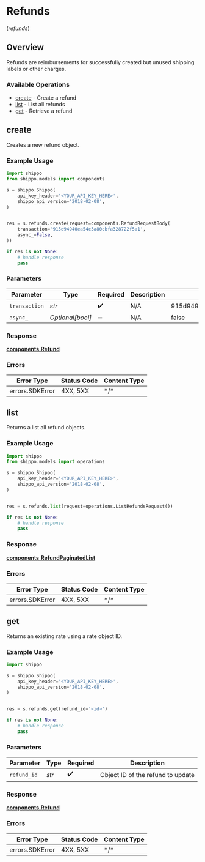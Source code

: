 # Refunds
(*refunds*)

## Overview

Refunds are reimbursements for successfully created but unused shipping labels or other charges.
<SchemaDefinition schemaRef="#/components/schemas/Refund"/>

### Available Operations

* [create](#create) - Create a refund
* [list](#list) - List all refunds
* [get](#get) - Retrieve a refund

## create

Creates a new refund object.

### Example Usage

```python
import shippo
from shippo.models import components

s = shippo.Shippo(
    api_key_header='<YOUR_API_KEY_HERE>',
    shippo_api_version='2018-02-08',
)


res = s.refunds.create(request=components.RefundRequestBody(
    transaction='915d94940ea54c3a80cbfa328722f5a1',
    async_=False,
))

if res is not None:
    # handle response
    pass

```

### Parameters

| Parameter                        | Type                             | Required                         | Description                      | Example                          |
| -------------------------------- | -------------------------------- | -------------------------------- | -------------------------------- | -------------------------------- |
| `transaction`                    | *str*                            | :heavy_check_mark:               | N/A                              | 915d94940ea54c3a80cbfa328722f5a1 |
| `async_`                         | *Optional[bool]*                 | :heavy_minus_sign:               | N/A                              | false                            |

### Response

**[components.Refund](../../models/components/refund.md)**

### Errors

| Error Type      | Status Code     | Content Type    |
| --------------- | --------------- | --------------- |
| errors.SDKError | 4XX, 5XX        | \*/\*           |

## list

Returns a list all refund objects.

### Example Usage

```python
import shippo
from shippo.models import operations

s = shippo.Shippo(
    api_key_header='<YOUR_API_KEY_HERE>',
    shippo_api_version='2018-02-08',
)


res = s.refunds.list(request=operations.ListRefundsRequest())

if res is not None:
    # handle response
    pass

```

### Response

**[components.RefundPaginatedList](../../models/components/refundpaginatedlist.md)**

### Errors

| Error Type      | Status Code     | Content Type    |
| --------------- | --------------- | --------------- |
| errors.SDKError | 4XX, 5XX        | \*/\*           |

## get

Returns an existing rate using a rate object ID.

### Example Usage

```python
import shippo

s = shippo.Shippo(
    api_key_header='<YOUR_API_KEY_HERE>',
    shippo_api_version='2018-02-08',
)


res = s.refunds.get(refund_id='<id>')

if res is not None:
    # handle response
    pass

```

### Parameters

| Parameter                         | Type                              | Required                          | Description                       |
| --------------------------------- | --------------------------------- | --------------------------------- | --------------------------------- |
| `refund_id`                       | *str*                             | :heavy_check_mark:                | Object ID of the refund to update |

### Response

**[components.Refund](../../models/components/refund.md)**

### Errors

| Error Type      | Status Code     | Content Type    |
| --------------- | --------------- | --------------- |
| errors.SDKError | 4XX, 5XX        | \*/\*           |